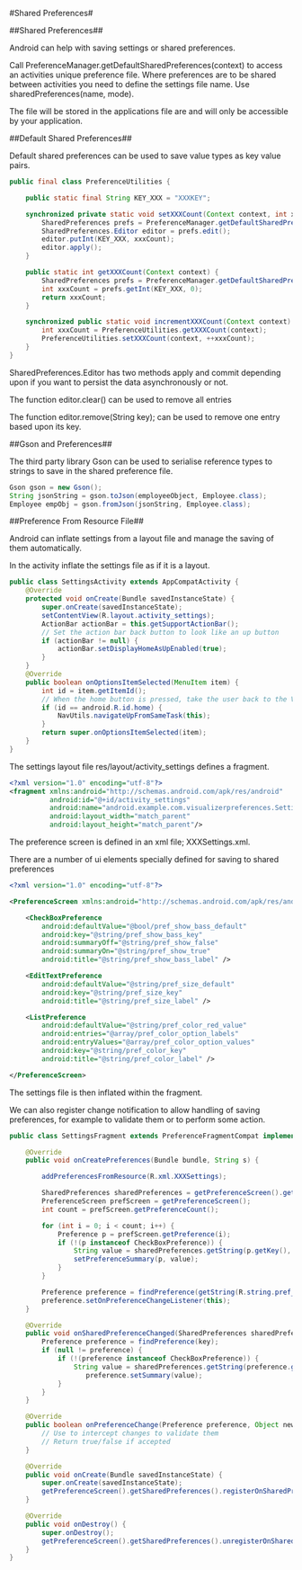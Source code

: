 #Shared Preferences#

##Shared Preferences##

Android can help with saving settings or shared preferences.

Call PreferenceManager.getDefaultSharedPreferences(context) to access an activities unique preference file. Where preferences are to be shared between activities you need to define the settings file name. Use sharedPreferences(name, mode).

The file will be stored in the applications file are and will only be accessible by your application.

##Default Shared Preferences##

Default shared preferences can be used to save value types as key value pairs.


```java
public final class PreferenceUtilities {

    public static final String KEY_XXX = "XXXKEY";

    synchronized private static void setXXXCount(Context context, int xxxCount) {
        SharedPreferences prefs = PreferenceManager.getDefaultSharedPreferences(context);
        SharedPreferences.Editor editor = prefs.edit();
        editor.putInt(KEY_XXX, xxxCount);
        editor.apply();
    }

    public static int getXXXCount(Context context) {
        SharedPreferences prefs = PreferenceManager.getDefaultSharedPreferences(context);
        int xxxCount = prefs.getInt(KEY_XXX, 0);
        return xxxCount;
    }

    synchronized public static void incrementXXXCount(Context context) {
        int xxxCount = PreferenceUtilities.getXXXCount(context);
        PreferenceUtilities.setXXXCount(context, ++xxxCount);
    }
}
```

SharedPreferences.Editor has two methods apply and commit depending upon if you want to persist the data asynchronously or not.

The function editor.clear() can be used to remove all entries

The function editor.remove(String key); can be used to remove one entry based upon its key.

##Gson and Preferences##

The third party library Gson can be used to serialise reference types to strings to save in the shared preference file.

```java
Gson gson = new Gson();
String jsonString = gson.toJson(employeeObject, Employee.class);
Employee empObj = gson.fromJson(jsonString, Employee.class);
```

##Preference From Resource File##

Android can inflate settings from a layout file and manage the saving of them automatically.

In the activity inflate the settings file as if it is a layout.

```java
public class SettingsActivity extends AppCompatActivity {
    @Override
    protected void onCreate(Bundle savedInstanceState) {
        super.onCreate(savedInstanceState);
        setContentView(R.layout.activity_settings);
        ActionBar actionBar = this.getSupportActionBar();
        // Set the action bar back button to look like an up button
        if (actionBar != null) {
            actionBar.setDisplayHomeAsUpEnabled(true);
        }
    }
    @Override
    public boolean onOptionsItemSelected(MenuItem item) {
        int id = item.getItemId();
        // When the home button is pressed, take the user back to the VisualizerActivity
        if (id == android.R.id.home) {
            NavUtils.navigateUpFromSameTask(this);
        }
        return super.onOptionsItemSelected(item);
    }
}
```

The settings layout file res/layout/activity_settings defines a fragment.

```xml
<?xml version="1.0" encoding="utf-8"?>
<fragment xmlns:android="http://schemas.android.com/apk/res/android"
          android:id="@+id/activity_settings"
          android:name="android.example.com.visualizerpreferences.SettingsFragment"
          android:layout_width="match_parent"
          android:layout_height="match_parent"/>

```

The preference screen is defined in an xml file; XXXSettings.xml.

There are a number of ui elements specially defined for saving to shared preferences

```xml
<?xml version="1.0" encoding="utf-8"?>

<PreferenceScreen xmlns:android="http://schemas.android.com/apk/res/android">

    <CheckBoxPreference
        android:defaultValue="@bool/pref_show_bass_default"
        android:key="@string/pref_show_bass_key"
        android:summaryOff="@string/pref_show_false"
        android:summaryOn="@string/pref_show_true"
        android:title="@string/pref_show_bass_label" />

    <EditTextPreference
        android:defaultValue="@string/pref_size_default"
        android:key="@string/pref_size_key"
        android:title="@string/pref_size_label" />

    <ListPreference
        android:defaultValue="@string/pref_color_red_value"
        android:entries="@array/pref_color_option_labels"
        android:entryValues="@array/pref_color_option_values"
        android:key="@string/pref_color_key"
        android:title="@string/pref_color_label" />

</PreferenceScreen>

```

The settings file is then inflated within the fragment.

We can also register change notification to allow handling of saving preferences, for example to validate them or to perform some action.

```java
public class SettingsFragment extends PreferenceFragmentCompat implements OnSharedPreferenceChangeListener, Preference.OnPreferenceChangeListener {

    @Override
    public void onCreatePreferences(Bundle bundle, String s) {

        addPreferencesFromResource(R.xml.XXXSettings);

        SharedPreferences sharedPreferences = getPreferenceScreen().getSharedPreferences();
        PreferenceScreen prefScreen = getPreferenceScreen();
        int count = prefScreen.getPreferenceCount();

        for (int i = 0; i < count; i++) {
            Preference p = prefScreen.getPreference(i);
            if (!(p instanceof CheckBoxPreference)) {
                String value = sharedPreferences.getString(p.getKey(), "");
                setPreferenceSummary(p, value);
            }
        }

        Preference preference = findPreference(getString(R.string.pref_size_key));
        preference.setOnPreferenceChangeListener(this);
    }

    @Override
    public void onSharedPreferenceChanged(SharedPreferences sharedPreferences, String key) {
        Preference preference = findPreference(key);
        if (null != preference) {
            if (!(preference instanceof CheckBoxPreference)) {
                String value = sharedPreferences.getString(preference.getKey(), "");
                   preference.setSummary(value);
            }
        }
    }

    @Override
    public boolean onPreferenceChange(Preference preference, Object newValue) {
    	// Use to intercept changes to validate them
        // Return true/false if accepted
    }

    @Override
    public void onCreate(Bundle savedInstanceState) {
        super.onCreate(savedInstanceState);
        getPreferenceScreen().getSharedPreferences().registerOnSharedPreferenceChangeListener(this);
    }

    @Override
    public void onDestroy() {
        super.onDestroy();
        getPreferenceScreen().getSharedPreferences().unregisterOnSharedPreferenceChangeListener(this);
    }
}
```